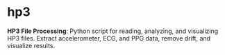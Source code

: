# hp3
**HP3 File Processing**: Python script for reading, analyzing, and visualizing HP3 files. Extract accelerometer, ECG, and PPG data, remove drift, and visualize results.
